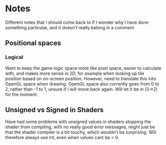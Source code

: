 # Notes
Different notes that I should come back to if I wonder why I have done something
particular, and it doesn't really belong in a comment.

## Positional spaces
### Logical
Want to keep the game logic space more like pixel space, easier to calculate with, and makes more sense in 2D,
for example when looking up tile position based on on-screen position.
However, need to translate this into OpenGL space when drawing.
OpenGL space also currently goes from 0 to 2, rather than -1 to 1, unsure if I will move back again.
Will let it be in [0->2) for the moment.

## Unsigned vs Signed in Shaders
Have had some problems with unsigned values in shaders stopping the shader from compiling,
with no really good error messages, might just be that the shader compiler is a bit touchy,
which wouldn't be surprising.
Will therefore always use int, even when values cant be < 0.
